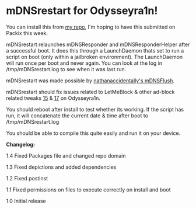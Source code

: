# mDNSrestart for Odysseyra1n!

You can install this from [my repo](https://repo.anishs.xyz/), I'm hoping to have this submitted on Packix this week.

mDNSrestart relaunches mDNSResponder and mDNSResponderHelper after a successful boot. It does this through a LaunchDaemon thats set to run a script on boot (only within a jailbroken environment). The LaunchDaemon will run once per boot and never again. You can look at the log in /tmp/mDNSrestart.log to see when it was last run.

mDNSrestart was made possible by [nathanaccidentally's mDNSFlush](https://github.com/nathanaccidentally/mDNSFlush).

mDNSrestart should fix issues related to LetMeBlock & other ad-block related tweaks [15](https://github.com/PoomSmart/LetMeBlock/issues/15) & [17](https://github.com/PoomSmart/LetMeBlock/issues/17) on Odysseyra1n.

You should reboot after install to test whether its working. If the script has run, it will concatenate the current date & time after boot to /tmp/mDNSrestart.log

You should be able to compile this quite easily and run it on your device.

**Changelog:**

1.4 Fixed Packages file and changed repo domain

1.3 Fixed depictions and added dependencies

1.2 Fixed postinst

1.1 Fixed permissions on files to execute correctly on install and boot

1.0 Initial release

